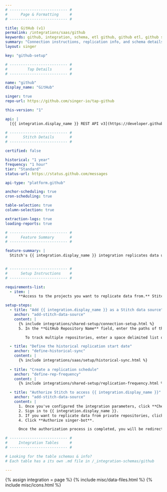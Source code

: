 ```yaml
---
# -------------------------- #
#      Page & Formatting     #
# -------------------------- #

title: GitHub (v1)
permalink: /integrations/saas/github
keywords: github, integration, schema, etl github, github etl, github schema
summary: "Connection instructions, replication info, and schema details for Stitch's GitHub integration."
layout: singer

key: "github-setup"

# -------------------------- #
#         Tap Details        #
# -------------------------- #

name: "github"
display_name: "GitHub"

singer: true
repo-url: https://github.com/singer-io/tap-github

this-version: "1"

api: |
  [{{ integration.display_name }} REST API v3](https://developer.github.com/v3/){:target="new"}

# -------------------------- #
#       Stitch Details       #
# -------------------------- #

certified: false

historical: "1 year"
frequency: "1 hour"
tier: "Standard"
status-url: https://status.github.com/messages

api-type: "platform.github"

anchor-scheduling: true
cron-scheduling: true

table-selection: true
column-selection: true

extraction-logs: true
loading-reports: true

# -------------------------- #
#      Feature Summary       #
# -------------------------- #

feature-summary: |
  Stitch's {{ integration.display_name }} integration replicates data using the {{ integration.api | flatify | strip }}. Refer to the [Schema](#schema) section for a list of objects available for replication.


# -------------------------- #
#      Setup Instructions    #
# -------------------------- #

requirements-list:
  - item: |
      **Access to the projects you want to replicate data from.** Stitch will only be able to access the same projects as the user who creates the access token.

setup-steps:
  - title: "Add {{ integration.display_name }} as a Stitch data source"
    anchor: "add-stitch-data-source"
    content: |
      {% include integrations/shared-setup/connection-setup.html %}
      5. In the **GitHub Repository Name** field, enter the paths of the repositories you want to track. The path is relative to `https://github.com`. For example: The path for the Stitch Docs repository is `stitchdata/docs`

         To track multiple repositories, enter a space delimited list of the repository paths. For example: `stitchdata/docs stitchdata/docs-about-docs`

  - title: "Define the historical replication start date"
    anchor: "define-historical-sync"
    content: |
      {% include integrations/saas/setup/historical-sync.html %}
  
  - title: "Create a replication schedule"
    anchor: "define-rep-frequency"
    content: |
      {% include integrations/shared-setup/replication-frequency.html %}

  - title: "Authorize Stitch to access {{ integration.display_name }}"
    anchor: "add-stitch-data-source"
    content: |
      1. Once you've configured the integration parameters, click **Check and Save**. You will be prompted to grant Stitch access to your {{ integration.display_name }} account.
      2. Sign in to {{ integration.display_name }}.
      3. If you want to replicate data from private repositories, click **Request** next to the name of your {{ integration.display_name }} organization, then click **Request approval from owners**. The owners of the rpository will then receive an email prompting them to approve opr deny the request.
      4. Click **Authorize singer-bot**.

      Once the authorization process is completed, you will be redirected to Stitch. You will be able to start replicating data from public repositories. The extraction from private repositories will fail until the owner has approved the access request.

# -------------------------- #
#     Integration Tables     #
# -------------------------- #

# Looking for the table schemas & info?
# Each table has a its own .md file in /_integration-schemas/github

---
```

{% assign integration = page %}
{% include misc/data-files.html %}
{% include misc/icons.html %}